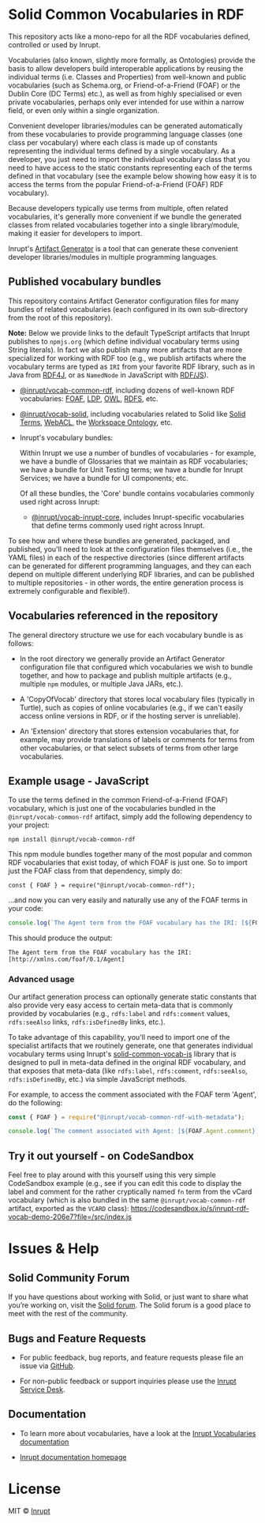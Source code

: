 # Solid Common Vocabularies in RDF

This repository acts like a mono-repo for all the RDF vocabularies defined,
controlled or used by Inrupt.

Vocabularies (also known, slightly more formally, as Ontologies) provide the
basis to allow developers build interoperable applications by reusing the
individual terms (i.e. Classes and Properties) from well-known and public
vocabularies (such as Schema.org, or Friend-of-a-Friend (FOAF) or the Dublin
Core (DC Terms) etc.), as well as from highly specialised or even private
vocabularies, perhaps only ever intended for use within a narrow field, or
even only within a single organization.

Convenient developer libraries/modules can be generated automatically from
these vocabularies to provide programming language classes (one class per
vocabulary) where each class is made up of constants representing the
individual terms defined by a single vocabulary. As a developer, you just
need to import the individual vocabulary class that you need to have access
to the static constants representing each of the terms defined in that
vocabulary (see the example below showing how easy it is to access the
terms from the popular Friend-of-a-Friend (FOAF) RDF vocabulary).

Because developers typically use terms from multiple, often related
vocabularies, it's generally more convenient if we bundle the generated
classes from related vocabularies together into a single library/module,
making it easier for developers to import.

Inrupt's [Artifact Generator](https://github.com/inrupt/artifact-generator) is
a tool that can generate these convenient developer libraries/modules in
multiple programming languages.

## Published vocabulary bundles

This repository contains Artifact Generator configuration files for many
bundles of related vocabularies (each configured in its own sub-directory from
the root of this repository).

**Note:** Below we provide links to the default TypeScript artifacts that Inrupt
publishes to `npmjs.org` (which define individual vocabulary terms using String
literals). In fact we also publish many more artifacts that are more
specialized for working with RDF too (e.g., we publish artifacts where the
vocabulary terms are typed as `IRI` from your favorite RDF library, such as in
Java from [RDF4J](https://rdf4j.org/javadoc/latest/index.html?org/eclipse/rdf4j/model/IRI.html),
or as `NamedNode` in JavaScript with [RDF/JS](https://rdf.js.org/data-model-spec/#namednode-interface)).

 - [@inrupt/vocab-common-rdf](https://www.npmjs.com/package/@inrupt/vocab-common-rdf),
 including dozens of well-known RDF vocabularies: [FOAF](http://xmlns.com/foaf/spec/), 
 [LDP](http://www.w3.org/ns/ldp#), [OWL](http://www.w3.org/2002/07/owl#),
 [RDFS](http://www.w3.org/2000/01/rdf-schema#), etc.
 
 - [@inrupt/vocab-solid](https://www.npmjs.com/package/@inrupt/vocab-solid), 
 including vocabularies related to Solid like [Solid Terms](https://www.w3.org/ns/solid/terms), 
 [WebACL](http://www.w3.org/ns/auth/acl#), the [Workspace Ontology](http://www.w3.org/ns/pim/space), etc.
 
 - Inrupt's vocabulary bundles:
   
   Within Inrupt we use a number of bundles of vocabularies - for example, we
   have a bundle of Glossaries that we maintain as RDF vocabularies; we have a
   bundle for Unit Testing terms; we have a bundle for Inrupt Services; we
   have a bundle for UI components; etc.
   
   Of all these bundles, the 'Core' bundle contains vocabularies commonly used
   right across Inrupt:
   
   - [@inrupt/vocab-inrupt-core](https://www.npmjs.com/package/@inrupt/vocab-inrupt-core), 
     includes Inrupt-specific vocabularies that define terms commonly used right 
     across Inrupt.

To see how and where these bundles are generated, packaged, and published,
you'll need to look at the configuration files themselves (i.e., the YAML
files) in each of the respective directories (since different artifacts can be
generated for different programming languages, and they can each depend on
multiple different underlying RDF libraries, and can be published to multiple
repositories - in other words, the entire generation process is extremely
configurable and flexible!).

## Vocabularies referenced in the repository

The general directory structure we use for each vocabulary bundle is as
follows:

* In the root directory we generally provide an Artifact Generator
  configuration file that configured which vocabularies we wish to bundle
  together, and how to package and publish multiple artifacts (e.g., multiple
  `npm` modules, or multiple Java JARs, etc.).

* A 'CopyOfVocab' directory that stores local vocabulary files (typically in
  Turtle), such as copies of online vocabularies (e.g., if we can't easily
  access online versions in RDF, or if the hosting server is unreliable).

* An 'Extension' directory that stores extension vocabularies that, for
  example, may provide translations of labels or comments for terms from other
  vocabularies, or that select subsets of terms from other large vocabularies.

## Example usage - JavaScript

To use the terms defined in the common Friend-of-a-Friend (FOAF) vocabulary,
which is just one of the vocabularies bundled in the `@inrupt/vocab-common-rdf`
artifact, simply add the following dependency to your project:

```shell
npm install @inrupt/vocab-common-rdf
```

This npm module bundles together many of the most popular and common RDF
vocabularies that exist today, of which FOAF is just one. So to import just the
FOAF class from that dependency, simply do:
```
const { FOAF } = require("@inrupt/vocab-common-rdf");
```

...and now you can very easily and naturally use any of the FOAF terms in your
code:
```javascript
console.log(`The Agent term from the FOAF vocabulary has the IRI: [${FOAF.Agent}]`);
```

This should produce the output:
```shell
The Agent term from the FOAF vocabulary has the IRI: [http://xmlns.com/foaf/0.1/Agent]
```

### Advanced usage

Our artifact generation process can optionally generate static constants that
also provide very easy access to certain meta-data that is commonly provided by
vocabularies (e.g., `rdfs:label` and `rdfs:comment` values, `rdfs:seeAlso`
links, `rdfs:isDefinedBy` links, etc.). 

To take advantage of this capability, you'll need to import one of the
specialist artifacts that we routinely generate, one that generates individual
vocabulary terms using Inrupt's [solid-common-vocab-js](https://github.com/inrupt/solid-common-vocab-js)
library that is designed to pull in meta-data defined in the original RDF
vocabulary, and that exposes that meta-data (like `rdfs:label`, `rdfs:comment`,
`rdfs:seeAlso`, `rdfs:isDefinedBy`, etc.) via simple JavaScript methods.

For example, to access the comment associated with the FOAF term 'Agent', do
the following:

```javascript
const { FOAF } = require("@inrupt/vocab-common-rdf-with-metadata");

console.log(`The comment associated with Agent: [${FOAF.Agent.comment}]`);
```

## Try it out yourself - on CodeSandbox

Feel free to play around with this yourself using this very simple CodeSandbox
example (e.g., see if you can edit this code to display the label and comment for
the rather cryptically named `fn` term from the vCard vocabulary (which is also
bundled in the same `@inrupt/vocab-common-rdf` artifact, exported as the `VCARD`
class): https://codesandbox.io/s/inrupt-rdf-vocab-demo-206e7?file=/src/index.js

# Issues & Help

## Solid Community Forum

If you have questions about working with Solid, or just want to share what
you’re working on, visit the [Solid forum](https://forum.solidproject.org/). The
Solid forum is a good place to meet with the rest of the community.

## Bugs and Feature Requests

- For public feedback, bug reports, and feature requests please file an issue
via [GitHub](https://github.com/inrupt/solid-vocab-common-rdf/issues/).

- For non-public feedback or support inquiries please use the
[Inrupt Service Desk](https://inrupt.atlassian.net/servicedesk).

## Documentation
- To learn more about vocabularies, have a look at the
[Inrupt Vocabularies documentation](https://solidproject.org/for-developers/apps/vocabularies)
 
- [Inrupt documentation homepage](https://docs.inrupt.com/)

# License

MIT © [Inrupt](https://inrupt.com)

